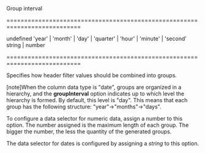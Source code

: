 <!--**
/*-------------------------------------------
    Auto-generated file. Do not modify.
-------------------------------------------

**-->
<!--d-->Group interval<!--/d-->
===========================================================================
<!--default-->undefined<!--/default-->
<!--acceptValues-->'year' | 'month' | 'day' | 'quarter' | 'hour' | 'minute' | 'second'<!--/acceptValues-->
<!--type-->string | number<!--/type-->
===========================================================================

<!--shortDescription-->
Specifies how header filter values should be combined into groups.
<!--/shortDescription-->

<!--fullDescription-->
[note]When the column data type is "date", groups are organized in a hierarchy, and the **groupInterval** option indicates up to which level the hierarchy is formed. By default, this level is "day". This means that each group has the following structure: "year"->"months"->"days". 

To configure a data selector for numeric data, assign a number to this option. The number assigned is the maximum length of each group. The bigger the number, the less the quantity of the generated groups.

The data selector for dates is configured by assigning a *string* to this option.
<!--/fullDescription-->